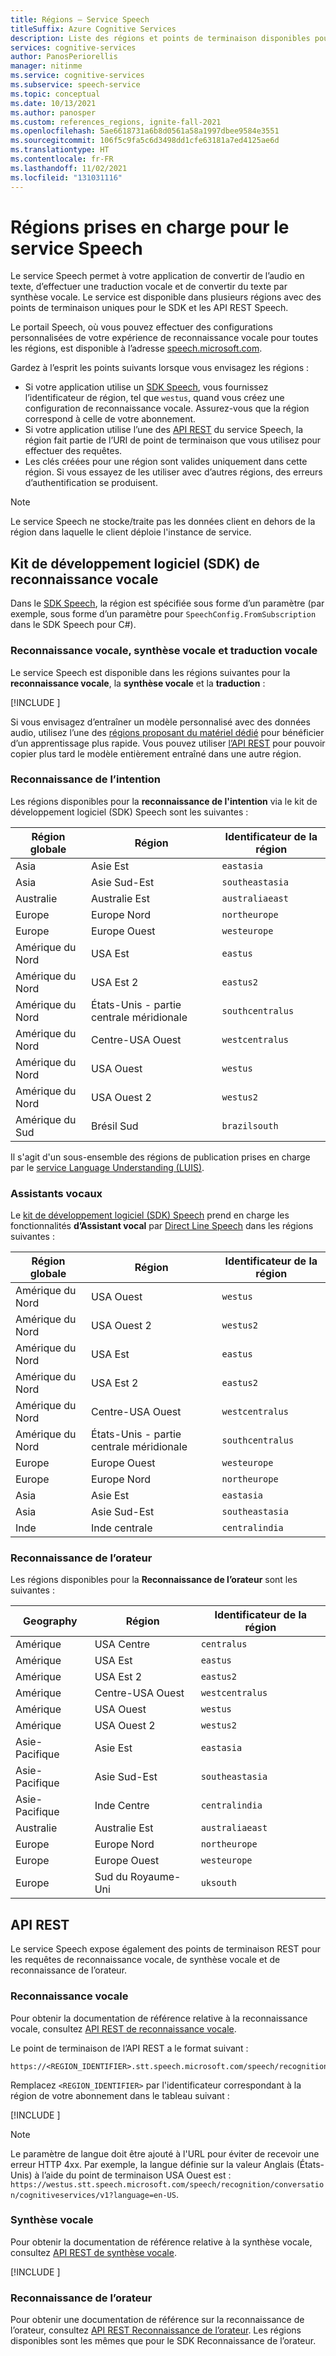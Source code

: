 ```yaml
---
title: Régions – Service Speech
titleSuffix: Azure Cognitive Services
description: Liste des régions et points de terminaison disponibles pour le service Speech, incluant la reconnaissance vocale, la synthèse vocale et la traduction vocale.
services: cognitive-services
author: PanosPeriorellis
manager: nitinme
ms.service: cognitive-services
ms.subservice: speech-service
ms.topic: conceptual
ms.date: 10/13/2021
ms.author: panosper
ms.custom: references_regions, ignite-fall-2021
ms.openlocfilehash: 5ae6618731a6b8d0561a58a1997dbee9584e3551
ms.sourcegitcommit: 106f5c9fa5c6d3498dd1cfe63181a7ed4125ae6d
ms.translationtype: HT
ms.contentlocale: fr-FR
ms.lasthandoff: 11/02/2021
ms.locfileid: "131031116"
---
```

# <a name="speech-service-supported-regions"></a>Régions prises en charge pour le service Speech

Le service Speech permet à votre application de convertir de l’audio en texte, d’effectuer une traduction vocale et de convertir du texte par synthèse vocale. Le service est disponible dans plusieurs régions avec des points de terminaison uniques pour le SDK et les API REST Speech.

Le portail Speech, où vous pouvez effectuer des configurations personnalisées de votre expérience de reconnaissance vocale pour toutes les régions, est disponible à l’adresse [speech.microsoft.com](https://speech.microsoft.com).

Gardez à l’esprit les points suivants lorsque vous envisagez les régions :

* Si votre application utilise un [SDK Speech](speech-sdk.md), vous fournissez l’identificateur de région, tel que `westus`, quand vous créez une configuration de reconnaissance vocale. Assurez-vous que la région correspond à celle de votre abonnement.
* Si votre application utilise l’une des [API REST](./overview.md#reference-docs) du service Speech, la région fait partie de l’URI de point de terminaison que vous utilisez pour effectuer des requêtes.
* Les clés créées pour une région sont valides uniquement dans cette région. Si vous essayez de les utiliser avec d’autres régions, des erreurs d’authentification se produisent.

> [!NOTE]
> Le service Speech ne stocke/traite pas les données client en dehors de la région dans laquelle le client déploie l'instance de service.

## <a name="speech-sdk"></a>Kit de développement logiciel (SDK) de reconnaissance vocale

Dans le [SDK Speech](speech-sdk.md), la région est spécifiée sous forme d’un paramètre (par exemple, sous forme d’un paramètre pour `SpeechConfig.FromSubscription` dans le SDK Speech pour C#).

### <a name="speech-to-text-text-to-speech-and-translation"></a>Reconnaissance vocale, synthèse vocale et traduction vocale

Le service Speech est disponible dans les régions suivantes pour la **reconnaissance vocale**, la **synthèse vocale** et la **traduction** :

[!INCLUDE [](../../../includes/cognitive-services-speech-service-region-identifier.md)]

Si vous envisagez d’entraîner un modèle personnalisé avec des données audio, utilisez l’une des [régions proposant du matériel dédié](custom-speech-overview.md#set-up-your-azure-account) pour bénéficier d’un apprentissage plus rapide. Vous pouvez utiliser [l’API REST](https://centralus.dev.cognitive.microsoft.com/docs/services/speech-to-text-api-v3-0/operations/CopyModelToSubscription) pour pouvoir copier plus tard le modèle entièrement entraîné dans une autre région.

### <a name="intent-recognition"></a>Reconnaissance de l’intention

Les régions disponibles pour la **reconnaissance de l'intention** via le kit de développement logiciel (SDK) Speech sont les suivantes :

| Région globale | Région           | Identificateur de la région |
| ------------- | ---------------- | -------------------- |
| Asia          | Asie Est        | `eastasia`           |
| Asia          | Asie Sud-Est   | `southeastasia`      |
| Australie     | Australie Est   | `australiaeast`      |
| Europe        | Europe Nord     | `northeurope`        |
| Europe        | Europe Ouest      | `westeurope`         |
| Amérique du Nord | USA Est          | `eastus`             |
| Amérique du Nord | USA Est 2        | `eastus2`            |
| Amérique du Nord | États-Unis - partie centrale méridionale | `southcentralus`     |
| Amérique du Nord | Centre-USA Ouest  | `westcentralus`      |
| Amérique du Nord | USA Ouest          | `westus`             |
| Amérique du Nord | USA Ouest 2        | `westus2`            |
| Amérique du Sud | Brésil Sud     | `brazilsouth`        |

Il s'agit d'un sous-ensemble des régions de publication prises en charge par le [service Language Understanding (LUIS)](../luis/luis-reference-regions.md).

### <a name="voice-assistants"></a>Assistants vocaux

Le [kit de développement logiciel (SDK) Speech](speech-sdk.md) prend en charge les fonctionnalités **d’Assistant vocal** par [Direct Line Speech](./direct-line-speech.md) dans les régions suivantes :

| Région globale | Région           | Identificateur de la région    |
| ------------- | ---------------- | -------------------- |
| Amérique du Nord | USA Ouest          | `westus`             |
| Amérique du Nord | USA Ouest 2        | `westus2`            |
| Amérique du Nord | USA Est          | `eastus`             |
| Amérique du Nord | USA Est 2        | `eastus2`            |
| Amérique du Nord | Centre-USA Ouest  | `westcentralus`      |
| Amérique du Nord | États-Unis - partie centrale méridionale | `southcentralus`     |
| Europe        | Europe Ouest      | `westeurope`         |
| Europe        | Europe Nord     | `northeurope`        |
| Asia          | Asie Est        | `eastasia`           |
| Asia          | Asie Sud-Est   | `southeastasia`      |
| Inde         | Inde centrale    | `centralindia`       |

### <a name="speaker-recognition"></a>Reconnaissance de l’orateur

Les régions disponibles pour la **Reconnaissance de l’orateur** sont les suivantes :

| Geography | Région           | Identificateur de la région |
| ------------- | ---------------- | -------------------- |
| Amérique     | USA Centre   | `centralus` |
| Amérique     | USA Est   | `eastus`  |
| Amérique     | USA Est 2  | `eastus2`  |
| Amérique     | Centre-USA Ouest  | `westcentralus`  |
| Amérique     | USA Ouest  | `westus`  |
| Amérique     | USA Ouest 2  | `westus2`  |
| Asie-Pacifique  | Asie Est   | `eastasia` |
| Asie-Pacifique  | Asie Sud-Est   | `southeastasia` |
| Asie-Pacifique  | Inde Centre   | `centralindia` |
| Australie     | Australie Est   | `australiaeast` |
| Europe     | Europe Nord   | `northeurope` |
| Europe     | Europe Ouest   | `westeurope` |
| Europe     | Sud du Royaume-Uni   | `uksouth` |

## <a name="rest-apis"></a>API REST

Le service Speech expose également des points de terminaison REST pour les requêtes de reconnaissance vocale, de synthèse vocale et de reconnaissance de l’orateur.

### <a name="speech-to-text"></a>Reconnaissance vocale

Pour obtenir la documentation de référence relative à la reconnaissance vocale, consultez [API REST de reconnaissance vocale](rest-speech-to-text.md).

Le point de terminaison de l’API REST a le format suivant :

```
https://<REGION_IDENTIFIER>.stt.speech.microsoft.com/speech/recognition/conversation/cognitiveservices/v1
```

Remplacez `<REGION_IDENTIFIER>` par l'identificateur correspondant à la région de votre abonnement dans le tableau suivant :

[!INCLUDE [](../../../includes/cognitive-services-speech-service-region-identifier.md)]

> [!NOTE]
> Le paramètre de langue doit être ajouté à l'URL pour éviter de recevoir une erreur HTTP 4xx. Par exemple, la langue définie sur la valeur Anglais (États-Unis) à l’aide du point de terminaison USA Ouest est : `https://westus.stt.speech.microsoft.com/speech/recognition/conversation/cognitiveservices/v1?language=en-US`.

### <a name="text-to-speech"></a>Synthèse vocale

Pour obtenir la documentation de référence relative à la synthèse vocale, consultez [API REST de synthèse vocale](rest-text-to-speech.md).

[!INCLUDE [](../../../includes/cognitive-services-speech-service-endpoints-text-to-speech.md)]

### <a name="speaker-recognition"></a>Reconnaissance de l’orateur

Pour obtenir une documentation de référence sur la reconnaissance de l’orateur, consultez [API REST Reconnaissance de l’orateur](/rest/api/speakerrecognition/). Les régions disponibles sont les mêmes que pour le SDK Reconnaissance de l’orateur.

